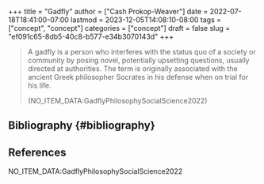 +++
title = "Gadfly"
author = ["Cash Prokop-Weaver"]
date = 2022-07-18T18:41:00-07:00
lastmod = 2023-12-05T14:08:10-08:00
tags = ["concept", "concept"]
categories = ["concept"]
draft = false
slug = "ef091c65-8db5-40c8-b577-e34b3070143d"
+++

> A gadfly is a person who interferes with the status quo of a society or community by posing novel, potentially upsetting questions, usually directed at authorities. The term is originally associated with the ancient Greek philosopher Socrates in his defense when on trial for his life.
>
> (NO_ITEM_DATA:GadflyPhilosophySocialScience2022)


## Bibliography {#bibliography}

## References

<style>.csl-entry{text-indent: -1.5em; margin-left: 1.5em;}</style><div class="csl-bib-body">
  <div class="csl-entry">NO_ITEM_DATA:GadflyPhilosophySocialScience2022</div>
</div>
